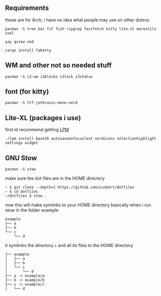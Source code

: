 ## Requirements
these are for Arch, i have no idea what people may use on other distros
```
pacman -S tree bat fzf fish ripgrep fastfetch kitty lite-xl moreutils xsel
```
```
yay qview zed
```
```
cargo install faketty
```
## WM and other not so needed stuff

```
pacman -S i3-wm i3blocks i3lock i3status 
```

## font (for kitty)

```
pacman -S ttf-jetbrains-mono-nerd
```

## Lite-XL (packages i use)
first id recommend getting [LPM](https://github.com/adamharrison/lite-xl-plugin-manager)
```
./lpm install base16 autosaveonfocuslost nerdicons selectionhighlight settings widget
```

## GNU Stow
```
pacman -S stow
```
make sure the dot files are in the HOME directory
```
~ $ git clone --depth=1 https://github.com/Lusbert/dotfiles
~ $ cd dotfiles
~/dotfiles $ stow .
```
now this will make symlinks to your HOME directory
basically
when i run stow in the folder example
```
example
├── a
├── b
└── c
    └── d
```
it symlinks the directory `c` and all its files to the HOME directory
```
├── example
│   ├── a
│   ├── b
│   └── c
│       └── d
├── a -> example/a
├── b -> example/b
├── c -> example/c
│   └── d
```

